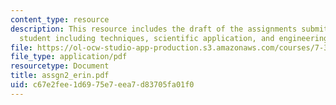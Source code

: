 ```yaml
---
content_type: resource
description: This resource includes the draft of the assignments submitted by the
  student including techniques, scientific application, and engineering application.
file: https://ol-ocw-studio-app-production.s3.amazonaws.com/courses/7-349-biological-computing-at-the-crossroads-of-engineering-and-science-spring-2005/c67e2fee1d6975e7eea7d83705fa01f0_assgn2_erin.pdf
file_type: application/pdf
resourcetype: Document
title: assgn2_erin.pdf
uid: c67e2fee-1d69-75e7-eea7-d83705fa01f0
---
```

